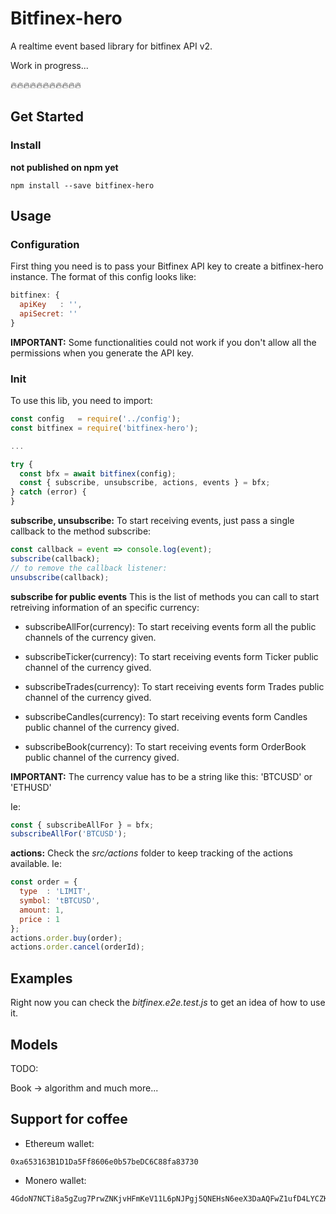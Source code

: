 # Bitfinex-hero

A realtime event based library for bitfinex API v2.

Work in progress...

🔥🔥🔥🔥🔥🔥🔥🔥🔥🔥🔥

## Get Started

### Install
**not published on npm yet**
```
npm install --save bitfinex-hero
```

## Usage

### Configuration
First thing you need is to pass your Bitfinex API key to create a bitfinex-hero instance. The format of this config looks like:

```javascript
bitfinex: {
  apiKey   : '',
  apiSecret: ''
}
```

**IMPORTANT:** Some functionalities could not work if you don't allow all the permissions when you generate the API key.

### Init
To use this lib, you need to import:

```javascript
const config   = require('../config');
const bitfinex = require('bitfinex-hero');

...

try {
  const bfx = await bitfinex(config);
  const { subscribe, unsubscribe, actions, events } = bfx;
} catch (error) {
}
```

**subscribe, unsubscribe:** To start receiving events, just pass a single callback to the method subscribe:

```javascript
const callback = event => console.log(event);
subscribe(callback);
// to remove the callback listener:
unsubscribe(callback);
```

**subscribe for public events** This is the list of methods you can call to start retreiving information of an specific currency:

- subscribeAllFor(currency): To start receiving events form all the public channels of the currency given.

- subscribeTicker(currency): To start receiving events form Ticker public channel of the currency gived.

- subscribeTrades(currency): To start receiving events form Trades public channel of the currency gived.

- subscribeCandles(currency): To start receiving events form Candles public channel of the currency gived.

- subscribeBook(currency): To start receiving events form OrderBook public channel of the currency gived.

**IMPORTANT:** The currency value has to be a string like this: 'BTCUSD' or 'ETHUSD'

Ie:
```javascript
const { subscribeAllFor } = bfx;
subscribeAllFor('BTCUSD');
```

**actions:** Check the _src/actions_ folder to keep tracking of the actions available. Ie:
```javascript
const order = {
  type  : 'LIMIT',
  symbol: 'tBTCUSD',
  amount: 1,
  price : 1
};
actions.order.buy(order);
actions.order.cancel(orderId);
```

## Examples

Right now you can check the _bitfinex.e2e.test.js_ to get an idea of how to use it.

## Models

TODO:

Book -> algorithm
and much more...

## Support for coffee

- Ethereum wallet:

```
0xa653163B1D1Da5Ff8606e0b57beDC6C88fa83730
```

- Monero wallet:

```
4GdoN7NCTi8a5gZug7PrwZNKjvHFmKeV11L6pNJPgj5QNEHsN6eeX3DaAQFwZ1ufD4LYCZKArktt113W7QjWvQ7CW9tZ4FFgowFHYgv7tm
```

